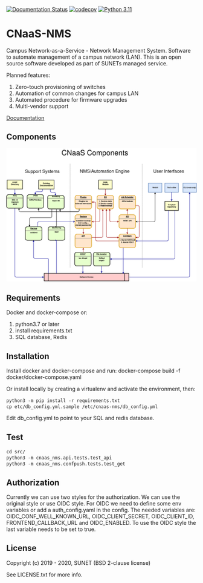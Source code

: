 [![Documentation Status](https://readthedocs.org/projects/cnaas-nms/badge/?version=latest)](https://cnaas-nms.readthedocs.io/en/latest/?badge=latest) [![codecov](https://codecov.io/gh/SUNET/cnaas-nms/branch/master/graph/badge.svg)](https://codecov.io/gh/SUNET/cnaas-nms) [![Python 3.11](https://img.shields.io/badge/python-3.11-blue.svg)](https://www.python.org/downloads/release/python-3110/)

# CNaaS-NMS

Campus Network-as-a-Service - Network Management System. Software to automate management of a campus network (LAN). This is an open source software developed as part of SUNETs managed service.

Planned features:
1. Zero-touch provisioning of switches
1. Automation of common changes for campus LAN
1. Automated procedure for firmware upgrades
1. Multi-vendor support

[Documentation](https://cnaas-nms.readthedocs.io/)

## Components

![CNaaS component architecture](cnaas-components-20190408.png?raw=true)

## Requirements

Docker and docker-compose or:

1. python3.7 or later
1. install requirements.txt
1. SQL database, Redis

## Installation

Install docker and docker-compose and run: docker-compose build -f docker/docker-compose.yaml

Or install locally by creating a virtualenv and activate the environment, then:

```
python3 -m pip install -r requirements.txt
cp etc/db_config.yml.sample /etc/cnaas-nms/db_config.yml
```

Edit db_config.yml to point to your SQL and redis database.

## Test

```
cd src/
python3 -m cnaas_nms.api.tests.test_api
python3 -m cnaas_nms.confpush.tests.test_get
```

## Authorization

Currently we can use two styles for the authorization. We can use the original style or use OIDC style. For OIDC we need to define some env variables or add a auth_config.yaml in the config. The needed variables are: OIDC_CONF_WELL_KNOWN_URL, OIDC_CLIENT_SECRET, OIDC_CLIENT_ID, FRONTEND_CALLBACK_URL and OIDC_ENABLED. To use the OIDC style the last variable needs to be set to true.

## License

Copyright (c) 2019 - 2020, SUNET (BSD 2-clause license)

See LICENSE.txt for more info.
